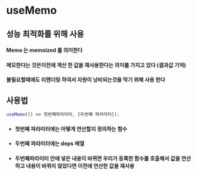 # useMemo

## 성능 최적화를 위해 사용

#### Memo 는 memoized 를 의미한다

#### 메모한다는 것은이전에 계산 한 값을 재사용한다는 의미를 가지고 있다 (결과값 기억)

#### 불필요할때에도 리렌더링 하여서 자원이 낭비되는것을 막기 위해 사용 한다

## 사용법

```js
useMemo(() => 첫번째파라미터, [두번쨰 파라미터]);
```

- #### 첫번째 파라미터에는 어떻게 연산할지 정의하는 함수
- #### 두번째 파라미터에는 deps 배열
- #### 두번째파라미터 안에 넣은 내용이 바뀌면 우리가 등록한 함수를 호출해서 값을 연산하고 내용이 바뀌지 않았다면 이전에 연산한 값을 재사용

